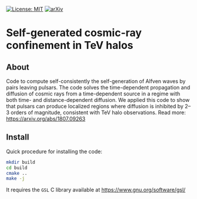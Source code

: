 [![License: MIT](https://img.shields.io/badge/License-MIT-green.svg)](https://opensource.org/licenses/MIT)
[![arXiv](https://img.shields.io/badge/arXiv-1807.09263-blue.svg)](https://arxiv.org/abs/1807.09263)

# Self-generated cosmic-ray confinement in TeV halos

## About

Code to compute self-consistently the self-generation of Alfven waves by pairs leaving pulsars. The code solves the time-dependent propagation and diffusion of cosmic rays from a time-dependent source in a regime with both time- and distance-dependent diffusion. We applied this code to show that pulsars can produce localized regions where diffusion is inhibited by 2–3 orders of magnitude, consistent with TeV halo observations. Read more: https://arxiv.org/abs/1807.09263

## Install

Quick procedure for installing the code:

```sh
mkdir build
cd build
cmake ..
make -j
```

It requires the `GSL` C library available at https://www.gnu.org/software/gsl/

